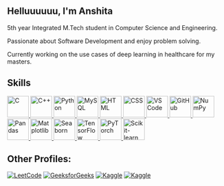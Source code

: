 ## Helluuuuuu, I'm Anshita

5th year Integrated M.Tech student in Computer Science and Engineering.

Passionate about Software Development and enjoy problem solving.  

Currently working on the use cases of deep learning in healthcare for my masters. 

## Skills

<p align="left">

  <!-- Programming Languages -->
  <a href="https://www.cprogramming.com/" target="_blank">
    <img src="https://cdn.jsdelivr.net/gh/devicons/devicon/icons/c/c-original.svg" alt="C" title="C" width="50" height="50"/>
  </a>
  <a href="https://isocpp.org/" target="_blank">
    <img src="https://cdn.jsdelivr.net/gh/devicons/devicon/icons/cplusplus/cplusplus-original.svg" alt="C++" title="C++" width="50" height="50"/>
  </a>
  <a href="https://www.python.org/" target="_blank">
    <img src="https://cdn.jsdelivr.net/gh/devicons/devicon/icons/python/python-original.svg" alt="Python" title="Python" width="50" height="50"/>
  </a>
  <a href="https://www.mysql.com/" target="_blank">
    <img src="https://cdn.jsdelivr.net/gh/devicons/devicon/icons/mysql/mysql-original.svg" alt="MySQL" title="MySQL" width="50" height="50"/>
  </a>
  <a href="https://developer.mozilla.org/en-US/docs/Web/HTML" target="_blank">
    <img src="https://cdn.jsdelivr.net/gh/devicons/devicon/icons/html5/html5-original.svg" alt="HTML" title="HTML" width="50" height="50"/>
  </a>
  <a href="https://developer.mozilla.org/en-US/docs/Web/CSS" target="_blank">
    <img src="https://cdn.jsdelivr.net/gh/devicons/devicon/icons/css3/css3-original.svg" alt="CSS" title="CSS" width="50" height="50"/>
  </a>

  <!-- Tools -->
  <a href="https://code.visualstudio.com/" target="_blank">
    <img src="https://cdn.jsdelivr.net/gh/devicons/devicon/icons/vscode/vscode-original.svg" alt="VS Code" title="VS Code" width="50" height="50"/>
  </a>
  <a href="https://github.com/" target="_blank">
    <img src="https://cdn.jsdelivr.net/gh/devicons/devicon/icons/github/github-original.svg" alt="GitHub" title="GitHub" width="50" height="50"/>
  </a>

  <!-- Data Science / ML Libraries -->
  <a href="https://numpy.org/" target="_blank">
    <img src="https://cdn.jsdelivr.net/gh/devicons/devicon/icons/numpy/numpy-original.svg" alt="NumPy" title="NumPy" width="50" height="50"/>
  </a>
  <a href="https://pandas.pydata.org/" target="_blank">
    <img src="https://cdn.jsdelivr.net/gh/devicons/devicon/icons/pandas/pandas-original.svg" alt="Pandas" title="Pandas" width="50" height="50"/>
  </a>
  <a href="https://matplotlib.org/" target="_blank">
    <img src="https://cdn.jsdelivr.net/gh/devicons/devicon/icons/matplotlib/matplotlib-original.svg" alt="Matplotlib" title="Matplotlib" width="50" height="50"/>
  </a>
  <a href="https://seaborn.pydata.org/" target="_blank">
    <img src="https://seaborn.pydata.org/_images/logo-mark-lightbg.svg" alt="Seaborn" title="Seaborn" width="50" height="50"/>
  </a>
  <a href="https://www.tensorflow.org/" target="_blank">
    <img src="https://cdn.jsdelivr.net/gh/devicons/devicon/icons/tensorflow/tensorflow-original.svg" alt="TensorFlow" title="TensorFlow" width="50" height="50"/>
  </a>
  <a href="https://pytorch.org/" target="_blank">
    <img src="https://cdn.jsdelivr.net/gh/devicons/devicon/icons/pytorch/pytorch-original.svg" alt="PyTorch" title="PyTorch" width="50" height="50"/>
  </a>
  <a href="https://scikit-learn.org/" target="_blank">
    <img src="https://scikit-learn.org/stable/_static/scikit-learn-logo-small.png" alt="Scikit-learn" title="Scikit-learn" width="50" height="50"/>
  </a>

</p>


## Other Profiles:

[![LeetCode](https://img.shields.io/badge/-LeetCode-FFA116?style=flat-square&logo=leetcode&logoColor=white&link=https://leetcode.com/annshhita)](https://leetcode.com/annshhita)
[![GeeksforGeeks](https://img.shields.io/badge/-GFG-4F9F38?style=flat-square&logo=geeksforgeeks&logoColor=white&link=https://auth.geeksforgeeks.org/user/annshita)](https://auth.geeksforgeeks.org/user/annshita)
[![Kaggle](https://img.shields.io/badge/-Kaggle-20BEFF?style=flat-square&logo=kaggle&logoColor=white&link=https://www.kaggle.com/anshitavermas)](https://www.kaggle.com/anshitavermas)
[![Kaggle](https://img.shields.io/badge/-Kaggle-20BEFF?style=flat-square&logo=kaggle&logoColor=white&link=https://www.kaggle.com/anshitaverma11)](https://www.kaggle.com/anshitaverma11)


